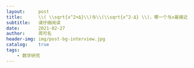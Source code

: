 ```yaml
---
layout:     post
title:      \\( \\sqrt{x^2+Δ}\\)与\\(\\sqrt{x^2-Δ} \\)，哪一个与x最接近
subtitle:   请仔细阅读
date:       2021-02-27
author:     周可名
header-img: img/post-bg-interview.jpg
catalog:    true
tags:
    - 数学研究
---
```

